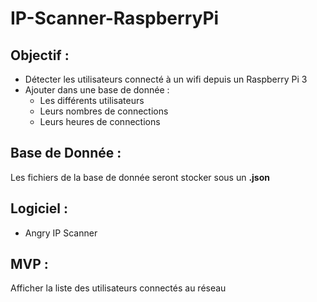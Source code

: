 # IP-Scanner-RaspberryPi

## Objectif :
- Détecter les utilisateurs connecté à un wifi depuis un Raspberry Pi 3
- Ajouter dans une base de donnée :
  - Les différents utilisateurs
  - Leurs nombres de connections
  - Leurs heures de connections

## Base de Donnée :
Les fichiers de la base de donnée seront stocker sous un **.json**

## Logiciel :
- Angry IP Scanner

## MVP :
Afficher la liste des utilisateurs connectés au réseau
